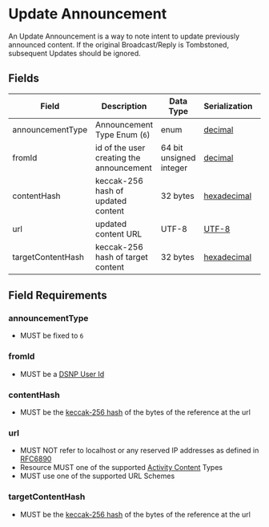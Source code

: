 # Update Announcement

An Update Announcement is a way to note intent to update previously
announced content. If the original Broadcast/Reply is Tombstoned, subsequent
Updates should be ignored.

## Fields

| Field | Description | Data Type | Serialization | Parquet Type | Bloom Filter |
| ----- | ----------- | --------- | ------------- | ------------ | ------------ |
| announcementType | Announcement Type Enum (`6`) | enum | [decimal](../Serializations.md#decimal) | `INT32` | no |
| fromId | id of the user creating the announcement | 64 bit unsigned integer | [decimal](../Serializations.md#decimal) | `UINT_64` | YES
| contentHash | keccak-256 hash of updated content | 32 bytes | [hexadecimal](../Serializations.md#hexadecimal) | `BYTE_ARRAY` | YES
| url | updated content URL | UTF-8 | [UTF-8](https://datatracker.ietf.org/doc/html/rfc3629) | `UTF8` | no
| targetContentHash | keccak-256 hash of target content | 32 bytes | [hexadecimal](../Serializations.md#hexadecimal) | `BYTE_ARRAY` | YES

## Field Requirements

### announcementType

- MUST be fixed to `6`

### fromId

- MUST be a [DSNP User Id](../Identifiers.md#dsnp-user-id)

### contentHash

- MUST be the [keccak-256 hash](https://keccak.team/files/Keccak-submission-3.pdf) of the bytes of the reference at the url

### url

- MUST NOT refer to localhost or any reserved IP addresses as defined in [RFC6890](https://datatracker.ietf.org/doc/html/rfc6890)
- Resource MUST one of the supported [Activity Content](../../ActivityContent/Overview.md) Types
- MUST use one of the supported URL Schemes

### targetContentHash

- MUST be the [keccak-256 hash](https://keccak.team/files/Keccak-submission-3.pdf) of the bytes of the reference at the url
